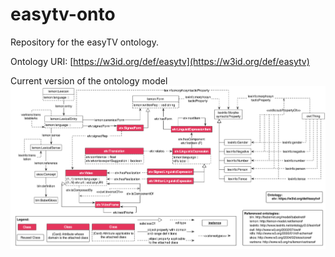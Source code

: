 # easytv-onto
Repository for the easyTV ontology. 

Ontology URI: [https://w3id.org/def/easytv](https://w3id.org/def/easytv)

Current version of the ontology model
![Current version of the model](https://github.com/mariapoveda/easytv-onto/blob/master/OnToology/ontology/core.ttl/documentation/resources/images/model.png "easyTV model")
